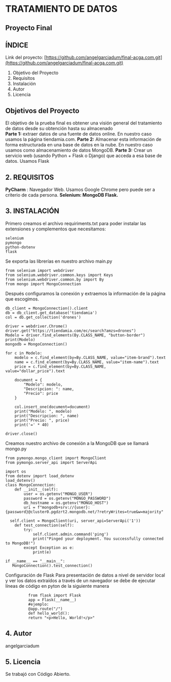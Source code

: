 
# TRATAMIENTO DE DATOS
## Proyecto Final
## ÍNDICE

Link del proyecto: [https://github.com/angelgarciadum/final-acga.com.git](https://github.com/angelgarciadum/final-acga.com.git)

1.  Objetivo del Proyecto
2.  Requisitos
3.  Instalación
4.  Autor
5.  Licencia

## Objetivos del Proyecto
El objetivo de la prueba final es obtener una visión general del tratamiento de datos desde  su obtención hasta su almacenado  
**Parte 1:** extraer datos de una fuente de datos online.  En nuestro caso usamos la página tiendamia.com.
 **Parte 2:** Almacenar esta información de forma estructurada en una base de datos en la nube. En nuestro caso usamos como almacenamiento de datos MongoDB.
**Parte 3:**  Crear un servicio web (usando Python + Flask o Django) que acceda a esa base de datos. Usamos Flask

## 2. REQUISITOS

**PyCharm** : Navegador Web. Usamos Google Chrome pero puede ser a criterio de cada persona.
**Selenium: 
MongoDB
Flask.**

## 3. INSTALACIÓN

Primero creamos el archivo requiriments.txt para poder instalar las extensiones y complementos que necesitamos:
```
selenium  
pymongo  
python-dotenv  
flask
```
Se exporta las librerías en nuestro archivo main.py
```
from selenium import webdriver  
from selenium.webdriver.common.keys import Keys  
from selenium.webdriver.common.by import By  
from mongo import MongoConnection
```
Después configuramos la conexión y extraemos la información de la página que escogimos.
```
db_client = MongoConnection().client  
db = db_client.get_database('tiendamia')  
col = db.get_collection('drones')  
  
driver = webdriver.Chrome()  
driver.get("https://tiendamia.com/ec/search?amzs=drones")  
Modelo = driver.find_elements(By.CLASS_NAME, "button-border")  
print(Modelo)  
mongodb = MongoConnection()  
  
for c in Modelo:  
    modelo = c.find_element(by=By.CLASS_NAME, value="item-brand").text  
    name = c.find_element(by=By.CLASS_NAME, value="item-name").text  
    price = c.find_element(by=By.CLASS_NAME, value="dollar_price").text  
  
    document = {  
        "Modelo": modelo,  
        "Descripcion: ": name,  
        "Precio": price  
    }  
  
    col.insert_one(document=document)  
    print("Modelo: ", modelo)  
    print("Descripcion: ", name)  
    print("Precio: ", price)  
    print('=' * 40)  
  
driver.close()
```
Creamos nuestro archivo de conexión a la MongoDB que se llamará mongo.py
```
from pymongo.mongo_client import MongoClient  
from pymongo.server_api import ServerApi  
  
import os  
from dotenv import load_dotenv  
load_dotenv()  
class MongoConnection:  
    def __init__(self):  
        user = os.getenv("MONGO_USER")  
        password = os.getenv("MONGO_PASSWORD")  
        db_hostname = os.getenv("MONGO_HOST")  
        uri = f"mongodb+srv://{user}:{password}@cluster0.pgdzrt2.mongodb.net/?retryWrites=true&w=majority"  
  
  self.client = MongoClient(uri, server_api=ServerApi('1'))  
    def test_connection(self):  
        try:  
            self.client.admin.command('ping')  
            print("Pinged your deployment. You successfully connected to MongoDB!")  
        except Exception as e:  
            print(e)  
  
if __name__ == "__main__":  
   MongoConnection().test_connection()
```
Configuración de Flask Para presentación de datos a nivel de servidor local y ver los datos extraídos a través de un navegador se debe de ejecutar líneas de código en pyton de la siguiente manera
```
          from flask import Flask
          app = Flask(__name__)
          #ejemplo:
          @app.route("/")
          def hello_world():
          return "<p>Hello, World!</p>"
```
## 4. Autor
angelgarciadum

## 5. Licencia
Se trabajó con Código Abierto.
